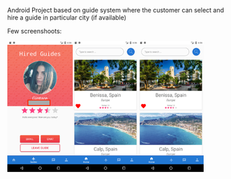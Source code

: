 Android Project based on guide system where the customer can select and hire a guide in particular city (if available) 

Few screenshoots:

<img src="Images/Screenshot_1532966176.png" height="300"><img src="Images/Screenshot_1532966188.png" height="300"><img src="Images/Screenshot_1532966188.png" height="300">
